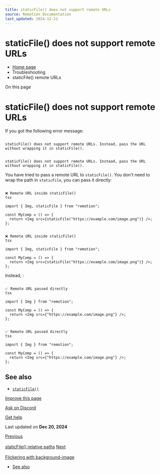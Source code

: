 ```yaml
---
title: staticFile() does not support remote URLs
source: Remotion Documentation
last_updated: 2024-12-22
---
```


# staticFile() does not support remote URLs

- [Home page](/)
- Troubleshooting
- staticFile() remote URLs

On this page

# staticFile() does not support remote URLs

If you got the following error message:

```

staticFile() does not support remote URLs. Instead, pass the URL without wrapping it in staticFile().
```

```

staticFile() does not support remote URLs. Instead, pass the URL without wrapping it in staticFile().
```

You have tried to pass a remote URL to `staticFile()`. You don't need to wrap the path in `staticFile`, you can pass it directly:

```

❌ Remote URL inside staticFile()
tsx

import { Img, staticFile } from "remotion";

const MyComp = () => {
  return <Img src={staticFile("https://example.com/image.png")} />;
};
```

```

❌ Remote URL inside staticFile()
tsx

import { Img, staticFile } from "remotion";

const MyComp = () => {
  return <Img src={staticFile("https://example.com/image.png")} />;
};
```

Instead, :

```

✅ Remote URL passed directly
tsx

import { Img } from "remotion";

const MyComp = () => {
  return <Img src={"https://example.com/image.png"} />;
};
```

```

✅ Remote URL passed directly
tsx

import { Img } from "remotion";

const MyComp = () => {
  return <Img src={"https://example.com/image.png"} />;
};
```

## See also [​](\#see-also "Direct link to See also")

- [`staticFile()`](/docs/staticfile)

[Improve this page](https://github.com/remotion-dev/remotion/edit/main/packages/docs/docs/static-file-remote-urls.mdx)

[Ask on Discord](https://remotion.dev/discord)

[Get help](/docs/get-help)

Last updated on **Dec 20, 2024**

[Previous\
\
staticFile() relative paths](/docs/staticfile-relative-paths) [Next\
\
Flickering with background-image](/docs/troubleshooting/background-image)

- [See also](#see-also)
